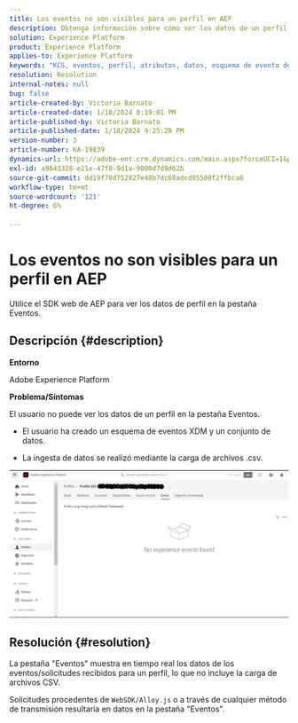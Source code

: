 ```yaml
---
title: Los eventos no son visibles para un perfil en AEP
description: Obtenga información sobre cómo ver los datos de un perfil en la pestaña Eventos de AEP.
solution: Experience Platform
product: Experience Platform
applies-to: Experience Platform
keywords: "KCS, eventos, perfil, atributos, datos, esquema de evento de experiencia,"
resolution: Resolution
internal-notes: null
bug: false
article-created-by: Victoria Barnato
article-created-date: 1/18/2024 8:19:01 PM
article-published-by: Victoria Barnato
article-published-date: 1/18/2024 9:25:29 PM
version-number: 3
article-number: KA-19839
dynamics-url: https://adobe-ent.crm.dynamics.com/main.aspx?forceUCI=1&pagetype=entityrecord&etn=knowledgearticle&id=480094ce-3eb6-ee11-a569-6045bd006b25
exl-id: a9843328-e21e-47f8-9d1a-9000d7d9d62b
source-git-commit: dd19f78d752827e48b7dc68adcd95500f2ffbca0
workflow-type: tm+mt
source-wordcount: '121'
ht-degree: 6%

---
```


# Los eventos no son visibles para un perfil en AEP


Utilice el SDK web de AEP para ver los datos de perfil en la pestaña Eventos.



## Descripción {#description}


<b>Entorno</b>

Adobe Experience Platform

<b>Problema/Síntomas</b>

El usuario no puede ver los datos de un perfil en la pestaña Eventos.



- El usuario ha creado un esquema de eventos XDM y un conjunto de datos.

- La ingesta de datos se realizó mediante la carga de archivos .csv.



![](assets/___490094ce-3eb6-ee11-a569-6045bd006b25___.png)


## Resolución {#resolution}


La pestaña &quot;Eventos&quot; muestra en tiempo real los datos de los eventos/solicitudes recibidos para un perfil, lo que no incluye la carga de archivos CSV.

Solicitudes procedentes de `WebSDK/Alloy.js` o a través de cualquier método de transmisión resultaría en datos en la pestaña &quot;Eventos&quot;.
